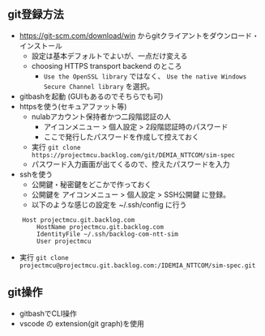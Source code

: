 ## git登録方法

* https://git-scm.com/download/win からgitクライアントをダウンロード・インストール
    * 設定は基本デフォルトでよいが、一点だけ変える
    * choosing HTTPS transport backend のところ
        * `Use the OpenSSL library` ではなく、 `Use the native Windows Secure Channel library` を選択。
* gitbashを起動 (GUIもあるのでそちらでも可)
* httpsを使う(セキュアファット等)
    * nulabアカウント保持者かつ二段階認証の人
        * アイコンメニュー > 個人設定 > 2段階認証時のパスワード
        * ここで発行したパスワードを作成して控えておく
    * 実行 `git clone https://projectmcu.backlog.com/git/DEMIA_NTTCOM/sim-spec`
    * パスワード入力画面が出てくるので、控えたパスワードを入力
* sshを使う
    * 公開鍵・秘密鍵をどこかで作っておく
    * 公開鍵を アイコンメニュー > 個人設定 > SSH公開鍵 に登録。
    * 以下のような感じの設定を ~/.ssh/config に行う

```
    Host projectmcu.git.backlog.com
        HostName projectmcu.git.backlog.com
        IdentityFile ~/.ssh/backlog-com-ntt-sim
        User projectmcu
```

* 実行 `git clone projectmcu@projectmcu.git.backlog.com:/IDEMIA_NTTCOM/sim-spec.git`

## git操作

* gitbashでCLI操作
* vscode の extension(git graph)を使用

